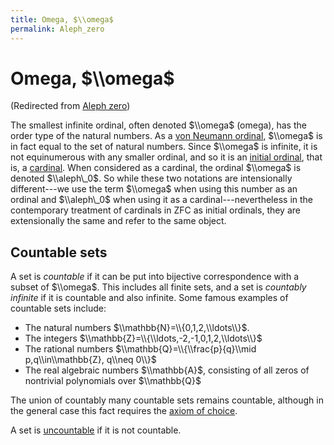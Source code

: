 ```yaml
---
title: Omega, $\\omega$
permalink: Aleph_zero
---
```

# Omega, $\\omega$






(Redirected from [Aleph
zero](/index.php?title=Aleph_zero&redirect=no "Aleph zero"))






  

The smallest infinite ordinal, often denoted $\\omega$ (omega), has the
order type of the natural numbers. As a [von Neumann
ordinal](/Ordinal "Ordinal"),
$\\omega$ is in fact equal to the set of natural numbers. Since
$\\omega$ is infinite, it is not equinumerous with any smaller ordinal,
and so it is an
<a href="/index.php?title=Initial_ordinal&amp;action=edit&amp;redlink=1" class="new" title="Initial ordinal (page does not exist)">initial ordinal</a>,
that is, a
[cardinal](/Cardinal "Cardinal").
When considered as a cardinal, the ordinal $\\omega$ is denoted
$\\aleph\_0$. So while these two notations are intensionally
different---we use the term $\\omega$ when using this number as an
ordinal and $\\aleph\_0$ when using it as a cardinal---nevertheless in
the contemporary treatment of cardinals in ZFC as initial ordinals, they
are extensionally the same and refer to the same object.

  

## Countable sets

A set is *countable* if it can be put into bijective correspondence with
a subset of $\\omega$. This includes all finite sets, and a set is
*countably infinite* if it is countable and also infinite. Some famous
examples of countable sets include:

-   The natural numbers $\\mathbb{N}=\\{0,1,2,\\ldots\\}$.
-   The integers $\\mathbb{Z}=\\{\\ldots,-2,-1,0,1,2,\\ldots\\}$
-   The rational numbers $\\mathbb{Q}=\\{\\frac{p}{q}\\mid
    p,q\\in\\mathbb{Z}, q\\neq 0\\}$
-   The real algebraic numbers $\\mathbb{A}$, consisting of all zeros of
    nontrivial polynomials over $\\mathbb{Q}$

The union of countably many countable sets remains countable, although
in the general case this fact requires the
<a href="/Axiom_of_choice" class="mw-redirect" title="Axiom of choice">axiom of choice</a>.

A set is
<a href="/Uncountable" class="mw-redirect" title="Uncountable">uncountable</a>
if it is not countable.



